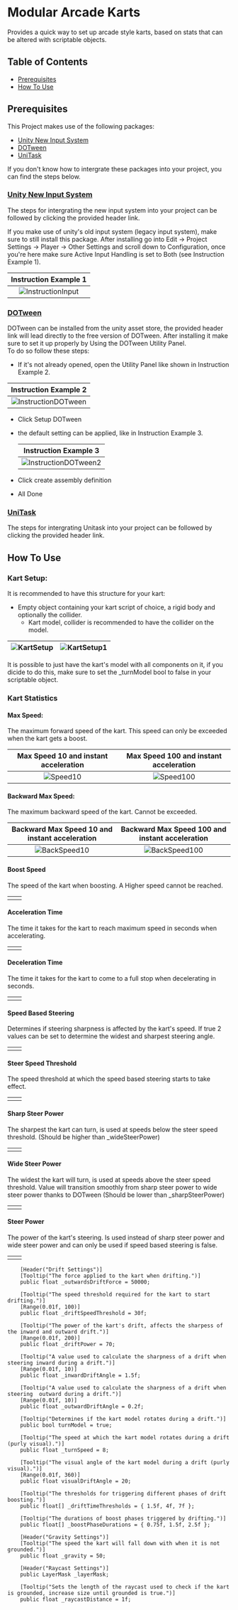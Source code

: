 # Modular Arcade Karts
Provides a quick way to set up arcade style karts, based on stats that can be altered with scriptable objects.

## Table of Contents
- [Prerequisites](#prerequisite)
- [How To Use](#how-to-use)

## Prerequisites
This Project makes use of the following packages:
- [Unity New Input System](#unity-new-input-system)
- [DOTween](#dotween)
- [UniTask](#unitask)

If you don't know how to intergrate these packages into your project, you can find the steps below.

### [Unity New Input System](https://docs.unity3d.com/Packages/com.unity.inputsystem@1.8/manual/Installation.html)  
The steps for intergrating the new input system into your project can be followed by clicking the provided header link. 

If you make use of unity's old input system (legacy input system), make sure to still install this package. After installing go into
Edit -> Project Settings -> Player -> Other Settings and scroll down to Configuration, once you're here make sure Active Input Handling is set to Both (see Instruction Example 1).

|Instruction Example 1|
|:-----------------:|
|![InstructionInput](https://github.com/Timsel1/Modular-Arcade-Karts/assets/90602424/fa408d9b-6abe-43d2-b603-eb7a82dff86b)|
  
### [DOTween](https://assetstore.unity.com/packages/tools/animation/dotween-hotween-v2-27676)  
DOTween can be installed from the unity asset store, the provided header link will lead directly to the free version of DOTween. After installing it make sure to set it up properly by Using the DOTween Utility Panel.  
To do so follow these steps:
  - If it's not already opened, open the Utility Panel like shown in Instruction Example 2.
    
|Instruction Example 2|
|:-------------------:|
|![InstructionDOTween](https://github.com/Timsel1/Modular-Arcade-Karts/assets/90602424/736c0e6e-be5a-45d9-a759-61a8de302ff5)|

  - Click Setup DOTween
  - the default setting can be applied, like in Instruction Example 3.
    
    |Instruction Example 3|  
    |:-------------------:|
    |![InstructionDOTween2](https://github.com/Timsel1/Modular-Arcade-Karts/assets/90602424/b4acb045-1a64-430b-b1b8-e00b481c7210)|
    
  - Click create assembly definition
  - All Done
  
### [UniTask](https://github.com/Cysharp/UniTask?tab=readme-ov-file#upm-package)  
The steps for intergrating Unitask into your project can be followed by clicking the provided header link.

## How To Use
### Kart Setup:  
It is recommended to have this structure for your kart:
  - Empty object containing your kart script of choice, a rigid body and optionally the collider.
    - Kart model, collider is recommended to have the collider on the model.

|![KartSetup](https://github.com/Timsel1/Modular-Arcade-Karts/assets/90602424/01a2781d-ae77-4205-b40a-616bf5dc35cf)|![KartSetup1](https://github.com/Timsel1/Modular-Arcade-Karts/assets/90602424/cdd6da59-acb1-49d2-a8ad-42e9b75b37ff)|
|:-:|:-:|


It is possible to just have the kart's model with all components on it, if you dicide to do this, make sure to set the _turnModel bool to false in your scriptable object.

### Kart Statistics
#### Max Speed:
The maximum forward speed of the kart. This speed can only be exceeded when the kart gets a boost.

|Max Speed 10 and instant acceleration|Max Speed 100 and instant acceleration|
|:-----------------------------------:|:------------------------------------:|
|![Speed10](https://github.com/Timsel1/Modular-Arcade-Karts/assets/90602424/2f6cd706-7ba1-4aca-bad9-25a3eccca5a7)|![Speed100](https://github.com/Timsel1/Modular-Arcade-Karts/assets/90602424/3887c2a5-87cf-4047-8244-536f1ef767ad)|

#### Backward Max Speed:  
The maximum backward speed of the kart. Cannot be exceeded.

|Backward Max Speed 10 and instant acceleration|Backward Max Speed 100 and instant acceleration|
|:-----------------------------------:|:------------------------------------:|
|![BackSpeed10](https://github.com/Timsel1/Modular-Arcade-Karts/assets/90602424/fd5454f7-a49b-4655-b284-8e55e391e551)|![BackSpeed100](https://github.com/Timsel1/Modular-Arcade-Karts/assets/90602424/d778b511-22c4-4620-ab06-fe2f4fb1411c)|

#### Boost Speed
The speed of the kart when boosting. A Higher speed cannot be reached.

|||
|:-:|:-:|
|||

#### Acceleration Time
The time it takes for the kart to reach maximum speed in seconds when accelerating.

|||
|:-:|:-:|
|||

#### Deceleration Time
The time it takes for the kart to come to a full stop when decelerating in seconds.

|||
|:-:|:-:|
|||

#### Speed Based Steering
Determines if steering sharpness is affected by the kart's speed. If true 2 values can be set to determine the widest and sharpest steering angle.
        
|||
|:-:|:-:|
|||

#### Steer Speed Threshold
The speed threshold at which the speed based steering starts to take effect.

|||
|:-:|:-:|
|||

#### Sharp Steer Power
The sharpest the kart can turn, is used at speeds below the steer speed threshold. (Should be higher than _wideSteerPower)

|||
|:-:|:-:|
|||

#### Wide Steer Power
The widest the kart will turn, is used at speeds above the steer speed threshold. Value will transition smoothly from sharp steer power to wide steer power thanks to DOTween (Should be lower than _sharpSteerPower)

|||
|:-:|:-:|
|||

#### Steer Power      
The power of the kart's steering. Is used instead of sharp steer power and wide steer power and can only be used if speed based steering is false. 

|||
|:-:|:-:|
|||

        [Header("Drift Settings")]
        [Tooltip("The force applied to the kart when drifting.")]
        public float _outwardsDriftForce = 50000;

        [Tooltip("The speed threshold required for the kart to start drifting.")]
        [Range(0.01f, 100)]
        public float _driftSpeedThreshold = 30f;

        [Tooltip("The power of the kart's drift, affects the sharpess of the inward and outward drift.")]
        [Range(0.01f, 200)]
        public float _driftPower = 70;

        [Tooltip("A value used to calculate the sharpness of a drift when steering inward during a drift.")]
        [Range(0.01f, 10)]
        public float _inwardDriftAngle = 1.5f;

        [Tooltip("A value used to calculate the sharpness of a drift when steering  outward during a drift.")]
        [Range(0.01f, 10)]
        public float _outwardDriftAngle = 0.2f;

        [Tooltip("Determines if the kart model rotates during a drift.")]
        public bool turnModel = true;

        [Tooltip("The speed at which the kart model rotates during a drift (purly visual).")]
        public float _turnSpeed = 8;

        [Tooltip("The visual angle of the kart model during a drift (purly visual).")]
        [Range(0.01f, 360)]
        public float visualDriftAngle = 20;

        [Tooltip("The thresholds for triggering different phases of drift boosting.")]
        public float[] _driftTimeThresholds = { 1.5f, 4f, 7f };

        [Tooltip("The durations of boost phases triggered by drifting.")]
        public float[] _boostPhaseDurations = { 0.75f, 1.5f, 2.5f };

        [Header("Gravity Settings")]
        [Tooltip("The speed the kart will fall down with when it is not grounded.")]
        public float _gravity = 50;

        [Header("Raycast Settings")]
        public LayerMask _layerMask;

        [Tooltip("Sets the length of the raycast used to check if the kart is grounded, increase size until grounded is true.")]
        public float _raycastDistance = 1f;











